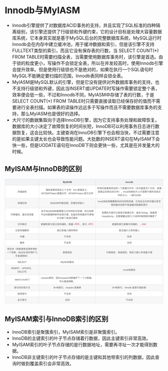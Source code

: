 # Innodb与MyIASM

* Innodb引擎提供了对数据库ACID事务的支持，并且实现了SQL标准的四种隔离级别，该引擎还提供了行级锁和外键约束，它的设计目标是处理大容量数据库系统，它本身其实就是基于MySQL后台的完整数据库系统，MySQL运行时Innodb会在内存中建立缓冲池，用于缓冲数据和索引，但是该引擎不支持FULLTEXT类型的索引，而且它没有保存表的行数，当 SELECT COUNT\(\*\) FROM TABLE时需要扫描全表，当需要使用数据库事务时，该引擎是首选。由于锁的粒度更小，写操作不会锁定全表，所以在并发较高时，使用Innodb引擎会提升效率。但是使用行级锁也不是绝对的，如果在执行一个SQL语句时MySQL不能确定要扫描的范围，Innodb表同样会锁全表。
* MyIASM是MySQL默认的引擎，但是它没有提供对外数据库事务的支持，也不支持行级锁和外键，因此当INSERT或UPDATE时写操作需要锁定整个表，效率便会低一些，不过和Innodb不同，MyIASM中存储了表的行数，于是SELECT COUNT\(\*\) FROM TABLE时只需要直接读取已经保存好的值而不需要进行全表扫描。如果表的读操作远远多于写操作而且不需要数据库事务的支持，那么MyIASM也是很好的选择。
* 大尺寸的数据集取向于选择InnoDB引擎，因为它支持事务处理和故障恢复。数据库的大小决定了故障恢复的时间长短，InnoDB可以利用事务日志进行数据恢复，这会比较快。主键查询在InnoDB引擎下也会相当快，不过需要注意的是如果主键太长也会导致性能问题。大批数的INSERT语句在MyISAM下会快一些，但是UODATE语句在InnoDB下则会更快一些，尤其是在并发量大的时候。

## MyISAM与InnoDB的区别

![](../../.gitbook/assets/image%20%28141%29.png)

## MyISAM索引与InnoDB索引的区别

* InnoDB索引是聚簇索引，MyISAM索引是非聚簇索引。
* InnoDB的主键索引的叶子节点存储着行数据，因此主键索引非常高效。
* MyISAM索引的叶子节点存储的是行数据地址，需要再寻址一次才能得到数据。
* InnoDB非主键索引的叶子节点存储的是主键和其他带索引的列数据，因此查询时做到覆盖索引会非常高效。

